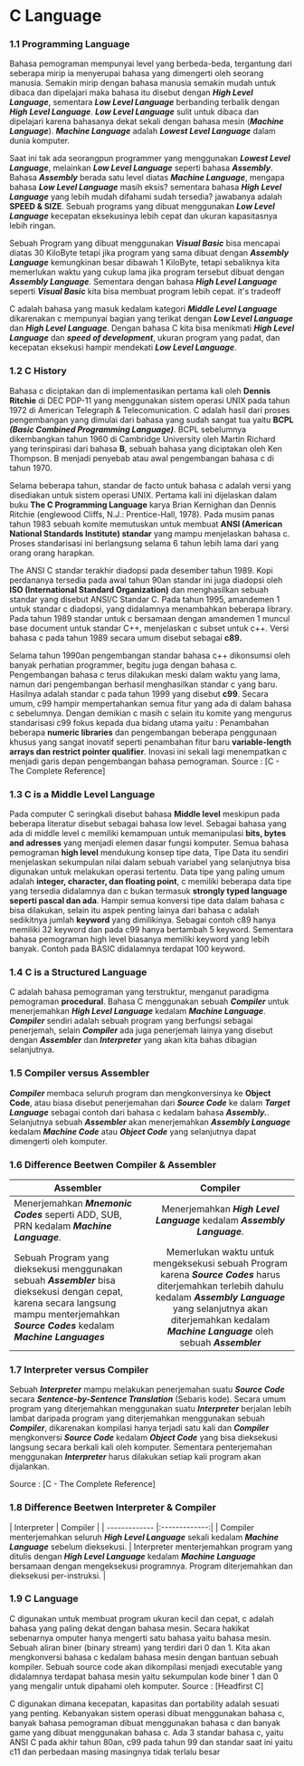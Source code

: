 # C Language

<h3>1.1 Programming Language</h3>
<p>Bahasa pemograman mempunyai level yang berbeda-beda, tergantung dari seberapa mirip ia menyerupai bahasa yang dimengerti oleh seorang manusia. Semakin mirip dengan bahasa manusia semakin mudah untuk dibaca dan dipelajari maka bahasa itu disebut dengan <b><i>High Level Language</i></b>, sementara <b><i>Low Level Language</i></b> berbanding terbalik dengan <b><i>High Level Language</i></b>. <b><i>Low Level Language</i></b> sulit untuk dibaca dan dipelajari karena bahasanya dekat sekali dengan bahasa mesin (<b><i>Machine Language</i></b>). <b><i>Machine Language</i></b> adalah <b><i>Lowest Level Language</i></b> dalam dunia komputer.</p>

<p>Saat ini tak ada seorangpun programmer yang menggunakan <b><i>Lowest Level Language</i></b>, melainkan <b><i>Low Level Language</i></b> seperti bahasa <b><i>Assembly</i></b>. Bahasa <b><i>Assembly</i></b> berada satu level diatas <b><i>Machine Language</i></b>, mengapa bahasa <b><i>Low Level Language</i></b> masih eksis? sementara bahasa <b><i>High Level Language</i></b> yang lebih mudah difahami sudah tersedia? jawabanya adalah <b>SPEED & SIZE</b>. Sebuah programs yang dibuat menggunakan <b><i>Low Level Language</i></b> kecepatan eksekusinya lebih cepat dan ukuran kapasitasnya lebih ringan. </p>

<p>Sebuah Program yang dibuat menggunakan <b><i>Visual Basic</i></b> bisa mencapai diatas 30 KiloByte tetapi jika program yang sama dibuat dengan <b><i>Assembly Language</i></b> kemungkinan besar dibawah 1 KiloByte, tetapi sebaliknya kita memerlukan waktu yang cukup lama jika program tersebut dibuat dengan <b><i>Assembly Language</i></b>. Sementara dengan bahasa <b><i>High Level Language</i></b> seperti <b><i>Visual Basic</i></b> kita bisa membuat program lebih cepat. it's tradeoff</p>

<p>C adalah bahasa yang masuk kedalam kategori <b><i>Middle Level Language</i></b> dikarenakan c mempunyai bagian yang terikat dengan <b><i>Low Level Language</i></b> dan <b><i>High Level Language</i></b>. Dengan bahasa C kita bisa menikmati <b><i>High Level Language</i></b> dan <b><i>speed of development</i></b>, ukuran program yang padat, dan kecepatan eksekusi hampir mendekati <b><i>Low Level Language</i></b>.</p>

<h3>1.2 C History</h3>

<p>Bahasa c diciptakan dan di implementasikan pertama kali oleh <b>Dennis Ritchie</b> di DEC PDP-11
yang menggunakan sistem operasi UNIX pada tahun 1972 di American Telegraph & Telecomunication. C adalah hasil dari proses pengembangan yang dimulai dari bahasa yang sudah sangat tua yaitu <b>BCPL</b> <b><i>(Basic Combined Programming Language)</i></b>. BCPL sebelumnya dikembangkan tahun 1960 di Cambridge University oleh Martin Richard yang
terinspirasi dari bahasa <b>B</b>, sebuah bahasa yang diciptakan oleh Ken Thompson. B menjadi penyebab atau awal pengembangan bahasa c di tahun 1970.</p>

<p>Selama beberapa tahun, standar de facto untuk bahasa c adalah versi yang disediakan untuk sistem operasi UNIX.
Pertama kali ini dijelaskan dalam buku <b>The C Programming Language</b> karya Brian Kernighan dan Dennis Ritchie (englewood Cliffs, N.J.: Prentice-Hall, 1978). Pada musim panas tahun 1983 sebuah komite memutuskan untuk membuat <b>ANSI (American National Standards Institute) standar</b> yang mampu menjelaskan bahasa c. Proses standarisasi ini berlangsung selama 6 tahun lebih lama dari yang orang orang harapkan.</p>

<p>The ANSI C standar terakhir diadopsi pada desember tahun 1989. Kopi perdananya tersedia pada awal tahun 90an
standar ini juga diadopsi oleh <b>ISO (International Standard Organization)</b> dan menghasilkan sebuah standar yang disebut ANSI/C Standar C. Pada tahun 1995, amandemen 1 untuk standar c diadopsi, yang didalamnya menambahkan beberapa library. Pada tahun 1989 standar untuk c bersamaan dengan amandemen 1 muncul base document untuk standar C++, menjelaskan c subset untuk c++. Versi bahasa c pada tahun 1989 secara umum disebut sebagai <b>c89.</b></p>

<p>Selama tahun 1990an pengembangan standar bahasa c++ dikonsumsi oleh banyak perhatian programmer, begitu juga dengan bahasa c. Pengembangan bahasa c terus dilakukan meski dalam waktu yang lama, namun dari pengembangan berhasil menghasilkan standar c yang baru. Hasilnya adalah standar c pada tahun 1999 yang disebut <b>c99</b>. Secara umum, c99 hampir mempertahankan semua fitur yang ada di dalam bahasa c sebelumnya. Dengan demikian c masih c selain itu komite yang mengurus standarisasi c99 fokus kepada dua bidang utama yaitu : Penambahan beberapa <b>numeric libraries</b> dan pengembangan beberapa penggunaan khusus yang sangat inovatif seperti penambahan fitur baru <b>variable-length arrays dan restrict pointer qualifier</b>. Inovasi ini sekali lagi menempatkan c menjadi garis depan pengembangan bahasa pemograman. Source : [C - The Complete Reference]</p> 

<h3>1.3 C is a Middle Level Language</h3>
<p>Pada computer C seringkali disebut bahasa <b>Middle level</b> meskipun pada beberapa literatur disebut sebagai bahasa low level. Sebagai bahasa yang ada di middle level c memiliki kemampuan untuk memanipulasi <b>bits, bytes and adresses</b> yang menjadi elemen dasar fungsi komputer. Semua bahasa pemograman <b>high level</b> mendukung konsep tipe data, Tipe Data itu sendiri menjelaskan sekumpulan nilai dalam sebuah variabel yang selanjutnya bisa digunakan untuk melakukan operasi tertentu.
Data tipe yang paling umum adalah <b>integer, character, dan floating point</b>, c memiliki beberapa data tipe yang tersedia didalamnya dan c bukan termasuk <b>strongly typed language seperti pascal dan ada</b>. Hampir semua konversi tipe data dalam bahasa c bisa dilakukan, selain itu aspek penting lainya dari bahasa c adalah sedikitnya jumlah <b>keyword</b> yang dimilikinya. Sebagai contoh c89 hanya memiliki 32 keyword dan pada c99 hanya bertambah 5 keyword. Sementara bahasa pemograman high level biasanya memiliki keyword yang lebih banyak. Contoh pada BASIC didalamnya terdapat 100 keyword.</p>

<h3>1.4 C is a Structured Language</h3>
<p>C adalah bahasa pemograman yang terstruktur, menganut paradigma pemograman <b>procedural</b>. Bahasa C menggunakan sebuah <b><i>Compiler</i></b> untuk menerjemahkan <b><i>High Level Language</i></b> kedalam <b><i>Machine Language</i></b>. <b><i>Compiler</i></b> sendiri adalah sebuah program yang berfungsi sebagai penerjemah, selain <b><i>Compiler</i></b> ada juga penerjemah lainya yang disebut dengan <b><i>Assembler</i></b> dan <b><i>Interpreter</i></b> yang akan kita bahas dibagian selanjutnya.</p>

<h3>1.5 Compiler versus Assembler</h3>
<p><b><i>Compiler</i></b> membaca seluruh program dan mengkonversinya ke <b>Object Code</b>, atau biasa disebut penerjemahan dari <b><i>Source Code</i></b> ke dalam <b><i>Target Language</i></b> sebagai contoh dari bahasa c kedalam bahasa <b><i>Assembly.</i></b>. Selanjutnya sebuah <b><i>Assembler</i></b> akan menerjemahkan <b><i>Assembly Language</i></b> kedalam <b><i>Machine Code</i></b> atau <b><i>Object Code</i></b> yang selanjutnya dapat dimengerti oleh komputer. </p>

<h3>1.6 Difference Beetwen Compiler & Assembler</h3>

| Assembler        | Compiler           | 
| ------------- |:-------------:| 
| Menerjemahkan <b><i>Mnemonic Codes</i></b> seperti ADD, SUB, PRN kedalam <b><i>Machine Language</i></b>.     | Menerjemahkan <b><i>High Level Language</i></b> kedalam <b><i>Assembly Language</i></b>. | 
| Sebuah Program yang dieksekusi menggunakan sebuah <b><i>Assembler</i></b> bisa dieksekusi dengan cepat, karena secara langsung mampu menterjemahkan <b><i>Source Codes</i></b> kedalam <b><i>Machine Languages</i></b>    | Memerlukan waktu untuk mengeksekusi sebuah Program karena <b><i>Source Codes</i></b> harus diterjemahkan terlebih dahulu kedalam <b><i>Assembly Language</i></b>  yang selanjutnya akan diterjemahkan kedalam <b><i>Machine Language</i></b> oleh sebuah <b><i>Assembler</i></b>    | 

<h3>1.7 Interpreter versus Compiler</h3>
<p>Sebuah <b><i>Interpreter</i></b> mampu melakukan penerjemahan suatu <b><i>Source Code</i></b> secara <b><i>Sentence-by-Sentence Translation</i></b> (Sebaris kode). Secara umum program yang diterjemahkan menggunakan suatu <b><i>Interpreter</i></b> berjalan lebih lambat daripada program yang diterjemahkan menggunakan sebuah <b><i>Compiler</i></b>, dikarenakan kompilasi hanya terjadi satu kali dan <b><i>Compiler</i></b> mengkonversi <b><i>Source Code</i></b> kedalam <b><i>Object Code</i></b> yang bisa dieksekusi langsung secara berkali kali oleh komputer. Sementara penterjemahan menggunakan <b><i>Interpreter</i></b> harus dilakukan setiap kali program akan dijalankan.</p> Source : [C - The Complete Reference]

<h3>1.8 Difference Beetwen Interpreter & Compiler</h3>
| Interpreter        | Compiler           | 
| ------------- |:-------------:| 
| Compiler menterjemahkan seluruh <b><i>High Level Language</i></b> sekali kedalam <b><i>Machine Language</i></b> sebelum dieksekusi. | Interpreter menterjemahkan program yang ditulis dengan <b><i>High Level Language</i></b> kedalam <b><i>Machine Language</i></b> bersamaan dengan mengeksekusi programnya. Program diterjemahkan dan dieksekusi per-instruksi. |


<h3>1.9 C Language</h3>
<p>C digunakan untuk membuat program ukuran kecil dan cepat, c adalah bahasa yang paling dekat dengan bahasa mesin.
Secara hakikat sebenarnya omputer hanya mengerti satu bahasa yaitu bahasa mesin. Sebuah aliran biner (binary stream) 
yang terdiri dari 0 dan 1. Kita akan mengkonversi bahasa c kedalam bahasa mesin dengan bantuan sebuah kompiler. 
Sebuah source code akan dikompilasi menjadi executable yang didalamnya terdapat bahasa mesin yaitu sekumpulan 
kode biner 1 dan 0 yang mengalir untuk dipahami oleh komputer. Source : [Headfirst C] </p> 

<p>C digunakan dimana kecepatan, kapasitas dan portability adalah sesuati yang penting. 
Kebanyakan sistem operasi dibuat menggunakan bahasa c, banyak bahasa pemograman dibuat menggunakan bahasa c
dan banyak game yang dibuat menggunakan bahasa c. Ada 3 standar bahasa c, yaitu ANSI C pada akhir tahun 80an, 
c99 pada tahun 99 dan standar saat ini yaitu c11 dan perbedaan masing masingnya tidak terlalu besar</p>
